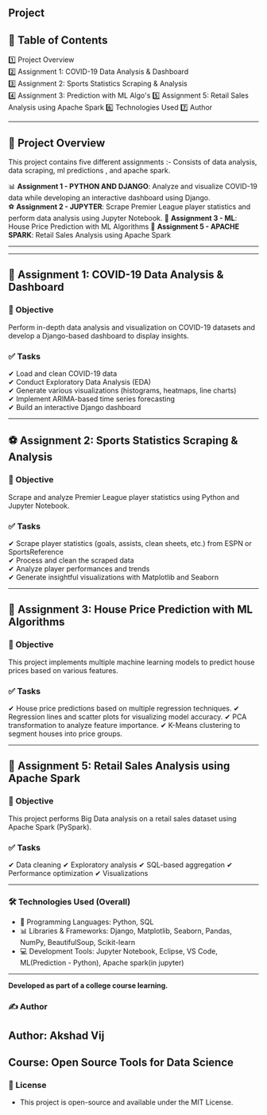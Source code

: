 ## Project

## 📌 Table of Contents

1️⃣ Project Overview  
2️⃣ Assignment 1: COVID-19 Data Analysis & Dashboard  
3️⃣ Assignment 2: Sports Statistics Scraping & Analysis  
4️⃣ Assignment 3: Prediction with ML Algo's 
5️⃣ Assignment 5: Retail Sales Analysis using Apache Spark
6️⃣ Technologies Used
7️⃣ Author

--------------------------------------------------------------------------------------------------------------------------------------------

## 🔹 Project Overview

This project contains five different assignments :- Consists of data analysis, data scraping, ml predictions , and apache spark.

📊 **Assignment 1 - PYTHON AND DJANGO**: Analyze and visualize COVID-19 data while developing an interactive dashboard using Django.  
⚽ **Assignment 2 - JUPYTER**: Scrape Premier League player statistics and perform data analysis using Jupyter Notebook.
🤖 **Assignment 3 - ML**: House Price Prediction with ML Algorithms
🛒 **Assignment 5 - APACHE SPARK**: Retail Sales Analysis using Apache Spark

---
--------------------------------------------------------------------------------------------------------------------------------------------
## 🦠 Assignment 1: COVID-19 Data Analysis & Dashboard

### 🎯 Objective

Perform in-depth data analysis and visualization on COVID-19 datasets and develop a Django-based dashboard to display insights.

### ✅ Tasks

✔ Load and clean COVID-19 data  
✔ Conduct Exploratory Data Analysis (EDA)  
✔ Generate various visualizations (histograms, heatmaps, line charts)  
✔ Implement ARIMA-based time series forecasting  
✔ Build an interactive Django dashboard

--------------------------------------------------------------------------------------------------------------------------------------------

## ⚽ Assignment 2: Sports Statistics Scraping & Analysis

### 🎯 Objective

Scrape and analyze Premier League player statistics using Python and Jupyter Notebook.

### ✅ Tasks

✔ Scrape player statistics (goals, assists, clean sheets, etc.) from ESPN or SportsReference  
✔ Process and clean the scraped data  
✔ Analyze player performances and trends  
✔ Generate insightful visualizations with Matplotlib and Seaborn

--------------------------------------------------------------------------------------------------------------------------------------------

## 🤖 Assignment 3: House Price Prediction with ML Algorithms

### 🎯 Objective

This project implements multiple machine learning models to predict house prices based on various features.

### ✅ Tasks

✔ House price predictions based on multiple regression techniques.
✔ Regression lines and scatter plots for visualizing model accuracy.
✔ PCA transformation to analyze feature importance.
✔ K-Means clustering to segment houses into price groups.

--------------------------------------------------------------------------------------------------------------------------------------------

## 🛒 Assignment 5: Retail Sales Analysis using Apache Spark

### 🎯 Objective

This project performs Big Data analysis on a retail sales dataset using Apache Spark (PySpark).

### ✅ Tasks

✔ Data cleaning
✔ Exploratory analysis
✔ SQL-based aggregation
✔ Performance optimization
✔ Visualizations

--------------------------------------------------------------------------------------------------------------------------------------------

### 🛠 Technologies Used (Overall)

- 🚀 Programming Languages: Python, SQL
- 📊 Libraries & Frameworks: Django, Matplotlib, Seaborn, Pandas, NumPy, BeautifulSoup, Scikit-learn
- 💻 Development Tools: Jupyter Notebook, Eclipse, VS Code, ML(Prediction - Python), Apache spark(in jupyter)

--------------------------------------------------------------------------------------------------------------------------------------------

**Developed as part of a college course learning.**

### ✍️ Author

## Author: Akshad Vij

## Course: Open Source Tools for Data Science

### 📜 License

- This project is open-source and available under the MIT License.
